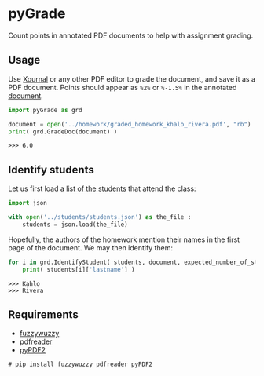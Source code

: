 # pyGrade

Count points in annotated PDF documents to help with assignment grading.

## Usage

Use  [Xournal](http://xournal.sourceforge.net/) or any other PDF editor to grade the document, and save it as a PDF document. Points should appear as `%2%` or `%-1.5%` in the annotated [document](./homework/graded_homework_khalo_rivera.pdf).

```python
import pyGrade as grd

document = open('../homework/graded_homework_khalo_rivera.pdf', "rb")
print( grd.GradeDoc(document) )
```
```console
>>> 6.0
```

## Identify students

Let us first load a [list of the students](../students/students.json) that attend the class:
```python
import json

with open('../students/students.json') as the_file :
    students = json.load(the_file)
```

Hopefully, the authors of the homework mention their names in the first page of the document. We may then identify them:

```python
for i in grd.IdentifyStudent( students, document, expected_number_of_students = 2 ) :
    print( students[i]['lastname'] )
```
```console
>>> Kahlo
>>> Rivera
```
## Requirements

- [fuzzywuzzy](https://github.com/seatgeek/fuzzywuzzy)
- [pdfreader](https://pypi.org/project/pdfreader/)
- [pyPDF2](https://github.com/seatgeek/fuzzywuzzy)

```console
# pip install fuzzywuzzy pdfreader pyPDF2
```
